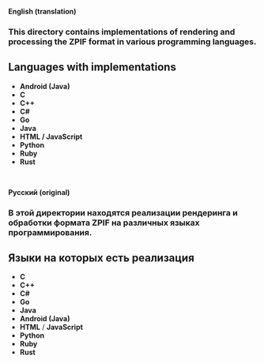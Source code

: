 **English (translation)**

### This directory contains implementations of rendering and processing the ZPIF format in various programming languages.  

## Languages with implementations  

- **Android (Java)**
- **C**  
- **C++**  
- **C#**  
- **Go**  
- **Java**  
- **HTML / JavaScript**  
- **Python**  
- **Ruby**
- **Rust**

<br>

**Русский (original)**

### В этой директории находятся реализации рендеринга и обработки формата ZPIF на различных языках программирования.

## Языки на которых есть реализация

- **C**
- **C++**
- **C#**
- **Go**
- **Java**
- **Android (Java)**
- **HTML** / **JavaScript**
- **Python**
- **Ruby**
- **Rust**
